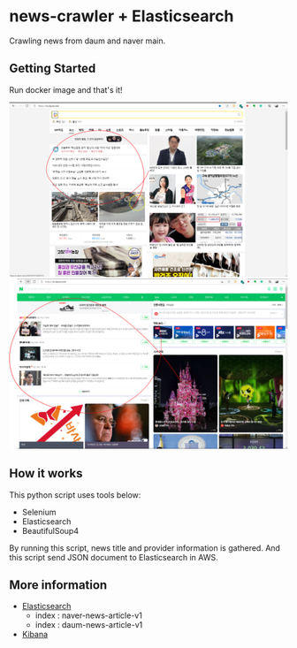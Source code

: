 # news-crawler + Elasticsearch
Crawling news from daum and naver main.

## Getting Started
Run docker image and that's it!

![daum](daum.png)
![naver](naver.png)

## How it works
This python script uses tools below:
 - Selenium
 - Elasticsearch
 - BeautifulSoup4

By running this script, news title and provider information is gathered. And this script send JSON document to Elasticsearch in AWS.

## More information
- [Elasticsearch](http://news-crawler-es-1426481898.ap-northeast-2.elb.amazonaws.com:9200)
  - index : naver-news-article-v1
  - index : daum-news-article-v1
- [Kibana](http://ec2-54-180-106-15.ap-northeast-2.compute.amazonaws.com:5601)
